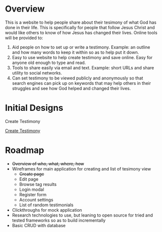 # Overview

This is a website to help people share about their tesimony of what God has done in their life. This is specifically for people that follow Jesus Christ and would like others to know of how Jesus has changed their lives. Online tools will be provided to:

1. Aid people on how to set up or write a testimony. Example: an outline and how many words to keep it within so as to help put it down.
2. Easy to use website to help create testimony and save online. Easy for anyone old enough to type and read.
3. Tools to share easily via email and text. Example: short URLs and share utility to social networks.
4. Can set testimony to be viewed publicly and anonymously so that search engines can pick up on keywords that may help others in their struggles and see how God helped and changed their lives.

# Initial Designs

Create Testimony 

[Create Testimony](https://github.com/design48/mytestimony/raw/master/design/wireframes/wireframe-create-v1.png)

# Roadmap

* ~~Overview of who, what, where, how~~
* Wireframes for main application for creating and list of tesimony view 
     * ~~Create page~~
     * Edit page
     * Browse tag results
     * Login modal
     * Register form
     * Account settings
     * List of random testimonials
* Clickthroughs for mock application
* Research technologies to use, but leaning to open source for tried and tested frameworks so as to build incrementally
* Basic CRUD with database
